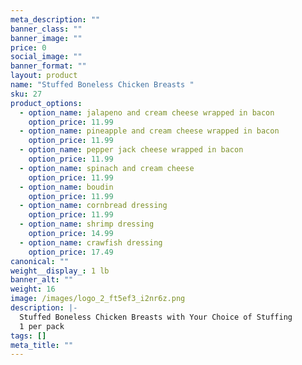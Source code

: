 ```yaml
---
meta_description: ""
banner_class: ""
banner_image: ""
price: 0
social_image: ""
banner_format: ""
layout: product
name: "Stuffed Boneless Chicken Breasts "
sku: 27
product_options:
  - option_name: jalapeno and cream cheese wrapped in bacon
    option_price: 11.99
  - option_name: pineapple and cream cheese wrapped in bacon
    option_price: 11.99
  - option_name: pepper jack cheese wrapped in bacon
    option_price: 11.99
  - option_name: spinach and cream cheese
    option_price: 11.99
  - option_name: boudin
    option_price: 11.99
  - option_name: cornbread dressing
    option_price: 11.99
  - option_name: shrimp dressing
    option_price: 14.99
  - option_name: crawfish dressing
    option_price: 17.49
canonical: ""
weight__display_: 1 lb
banner_alt: ""
weight: 16
image: /images/logo_2_ft5ef3_i2nr6z.png
description: |-
  Stuffed Boneless Chicken Breasts with Your Choice of Stuffing
  1 per pack
tags: []
meta_title: ""
---
```

